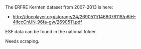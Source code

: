 The ERFRE Kernten dataset from 2007-2013 is here:

* http://docplayer.org/storage/24/2690511/1466076118/p6iH-4lfccCnUN_96fa-gw/2690511.pdf

ESF data can be found in the national folder.

Needs scraping.
